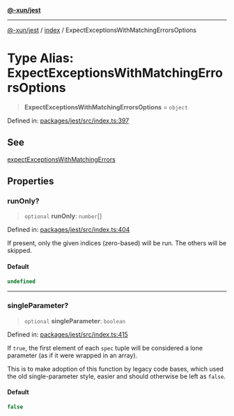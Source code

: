 [**@-xun/jest**](../../README.md)

***

[@-xun/jest](../../README.md) / [index](../README.md) / ExpectExceptionsWithMatchingErrorsOptions

# Type Alias: ExpectExceptionsWithMatchingErrorsOptions

> **ExpectExceptionsWithMatchingErrorsOptions** = `object`

Defined in: [packages/jest/src/index.ts:397](https://github.com/Xunnamius/test-utils/blob/6eccb38929274821ac99a61eb4804e1c6da1b7e7/packages/jest/src/index.ts#L397)

## See

[expectExceptionsWithMatchingErrors](../functions/expectExceptionsWithMatchingErrors.md)

## Properties

### runOnly?

> `optional` **runOnly**: `number`[]

Defined in: [packages/jest/src/index.ts:404](https://github.com/Xunnamius/test-utils/blob/6eccb38929274821ac99a61eb4804e1c6da1b7e7/packages/jest/src/index.ts#L404)

If present, only the given indices (zero-based) will be run. The others
will be skipped.

#### Default

```ts
undefined
```

***

### singleParameter?

> `optional` **singleParameter**: `boolean`

Defined in: [packages/jest/src/index.ts:415](https://github.com/Xunnamius/test-utils/blob/6eccb38929274821ac99a61eb4804e1c6da1b7e7/packages/jest/src/index.ts#L415)

If `true`, the first element of each `spec` tuple will be considered a
lone parameter (as if it were wrapped in an array).

This is to make adoption of this function by legacy code bases, which
used the old single-parameter style, easier and should otherwise be
left as `false`.

#### Default

```ts
false
```
